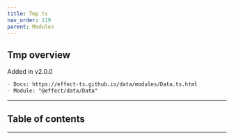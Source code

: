 ```yaml
---
title: Tmp.ts
nav_order: 119
parent: Modules
---
```


## Tmp overview

Added in v2.0.0

```md
- Docs: https://effect-ts.github.io/data/modules/Data.ts.html
- Module: "@effect/data/Data"
```

---

<h2 class="text-delta">Table of contents</h2>

---

